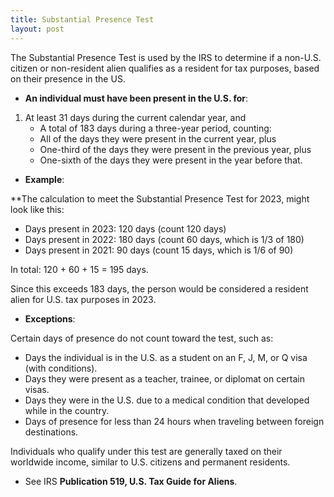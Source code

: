 ```yaml
---
title: Substantial Presence Test
layout: post
---
```


The Substantial Presence Test is used by the IRS to determine if a non-U.S. citizen or non-resident alien qualifies as a resident for tax purposes, based on their presence in the US.

- **An individual must have been present in the U.S. for**:

1. At least 31 days during the current calendar year, and
    - A total of 183 days during a three-year period, counting:
    - All of the days they were present in the current year, plus
    - One-third of the days they were present in the previous year, plus
    - One-sixth of the days they were present in the year before that.

- **Example**:

**The calculation to meet the Substantial Presence Test for 2023, might look like this:

- Days present in 2023: 120 days (count 120 days)
- Days present in 2022: 180 days (count 60 days, which is 1/3 of 180)
- Days present in 2021: 90 days (count 15 days, which is 1/6 of 90)

In total: 120 + 60 + 15 = 195 days.

Since this exceeds 183 days, the person would be considered a resident alien for U.S. tax purposes in 2023.

- **Exceptions**:

Certain days of presence do not count toward the test, such as:

- Days the individual is in the U.S. as a student on an F, J, M, or Q visa (with conditions).
- Days they were present as a teacher, trainee, or diplomat on certain visas.
- Days they were in the U.S. due to a medical condition that developed while in the country.
- Days of presence for less than 24 hours when traveling between foreign destinations.

Individuals who qualify under this test are generally taxed on their worldwide income, similar to U.S. citizens and permanent residents.

- See IRS **Publication 519, U.S. Tax Guide for Aliens**.
